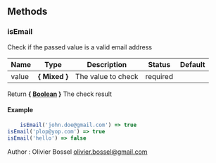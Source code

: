 




## Methods


### isEmail

Check if the passed value is a valid email address



Name  |  Type  |  Description  |  Status  |  Default
------------  |  ------------  |  ------------  |  ------------  |  ------------
value  |  **{ Mixed }**  |  The value to check  |  required  |

Return **{ <a class="link" href="https://developer.mozilla.org/fr/docs/Web/JavaScript/Reference/Objets_globaux/Boolean" target="_blank" title="Boolean">Boolean</a> }** The check result
#### Example
```js
	isEmail('john.doe@gmail.com') => true
isEmail('plop@yop.com') => true
isEmail('hello') => false

```
Author : Olivier Bossel <olivier.bossel@gmail.com>